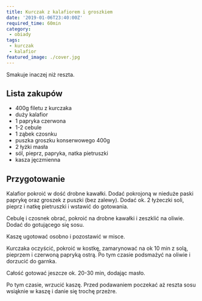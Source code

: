 ```yaml
---
title: Kurczak z kalafiorem i groszkiem
date: '2019-01-06T23:40:00Z'
required_time: 60min
category:
 - obiady
tags:
 - kurczak
 - kalafior
featured_image: ./cover.jpg
---
```


Smakuje inaczej niż reszta.

<!-- more -->

## Lista zakupów

- 400g filetu z kurczaka
- duży kalafior
- 1 papryka czerwona
- 1-2 cebule
- 1 ząbek czosnku
- puszka groszku konserwowego 400g
- 2 łyżki masła
- sól, pieprz, papryka, natka pietruszki
- kasza jęczmienna

## Przygotowanie

Kalafior pokroić w dość drobne kawałki. Dodać pokrojoną w nieduże paski paprykę oraz groszek z puszki (bez zalewy). Dodać ok. 2 łyżeczki soli, pieprz i natkę pietruszki i wstawić do gotowania.

Cebulę i czosnek obrać, pokroić na drobne kawałki i zeszklić na oliwie. Dodać do gotującego się sosu.

Kaszę ugotować osobno i pozostawić w misce.

Kurczaka oczyścić, pokroić w kostkę, zamarynować na ok 10 min z solą, pieprzem i czerwoną papryką ostrą. Po tym czasie podsmażyć na oliwie i dorzucić do garnka.

Całość gotować jeszcze ok. 20-30 min, dodając masło.

Po tym czasie, wrzucić kaszę. Przed podawaniem poczekać aż reszta sosu wsiąknie w kaszę i danie się trochę przeżre.




